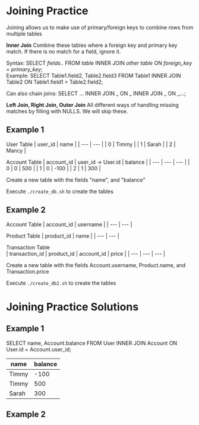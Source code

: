 # Joining Practice
Joining allows us to make use of primary/foreign keys to combine rows from multiple tables

__Inner Join__
Combine these tables where a foreign key and primary key match. If there is no match for a field, ignore it. 

Syntax: SELECT *fields..* FROM *table* INNER JOIN *other table* ON *foreign_key* = *primary_key*;  
Example: SELECT Table1.field2, Table2.field3 FROM Table1 INNER JOIN Table2 ON Table1.field1 = Table2.field2;  

Can also chain joins:
SELECT ... INNER JOIN _ ON _ INNER JOIN _ ON _...;

__Left Join, Right Join, Outer Join__
All different ways of handling missing matches by filling with NULLS. We will skip these. 

## Example 1
User Table
| user_id | name | 
| --- | --- | 
| 0 | Timmy | 
| 1 | Sarah | 
| 2 | Mancy | 

Account Table
| account_id | user_id -> User.id | balance | 
| --- | --- | --- | 
| 0 | 0 | 500 |
| 1 | 0 | -100 | 
| 2 | 1 | 300 | 

Create a new table with the fields "name", and "balance"

Execute `./create_db.sh` to create the tables

## Example 2
Account Table
| account_id | username | 
| --- | --- |

Product Table
| product_id | name | 
| --- | --- |

Transaction Table  
| transaction_id | product_id | account_id | price | 
| --- | --- | --- | 

Create a new table with the fields Account.username, Product.name, and Transaction.price  

Execute `./create_db2.sh` to create the tables  

# Joining Practice Solutions
## Example 1
SELECT name, Account.balance FROM User INNER JOIN Account ON User.id = Account.user_id;

| name | balance | 
| --- | --- | 
| Timmy | -100 | 
| Timmy | 500 | 
| Sarah | 300 |

## Example 2